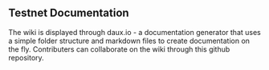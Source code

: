 ## Testnet Documentation
The wiki is displayed through daux.io - a documentation generator that uses a simple folder structure and markdown files to create documentation on the fly.
Contributers can collaborate on the wiki through this github repository.
